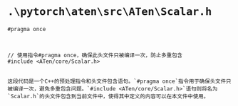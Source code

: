 # `.\pytorch\aten\src\ATen\Scalar.h`

```
#pragma once



// 使用指令#pragma once，确保此头文件只被编译一次，防止多重包含
#include <ATen/core/Scalar.h>


这段代码是一个C++的预处理指令和头文件包含语句。`#pragma once`指令用于确保头文件只被编译一次，避免多重包含问题。`#include <ATen/core/Scalar.h>`语句则将名为`Scalar.h`的头文件包含到当前文件中，使得其中定义的内容可以在本文件中使用。
```